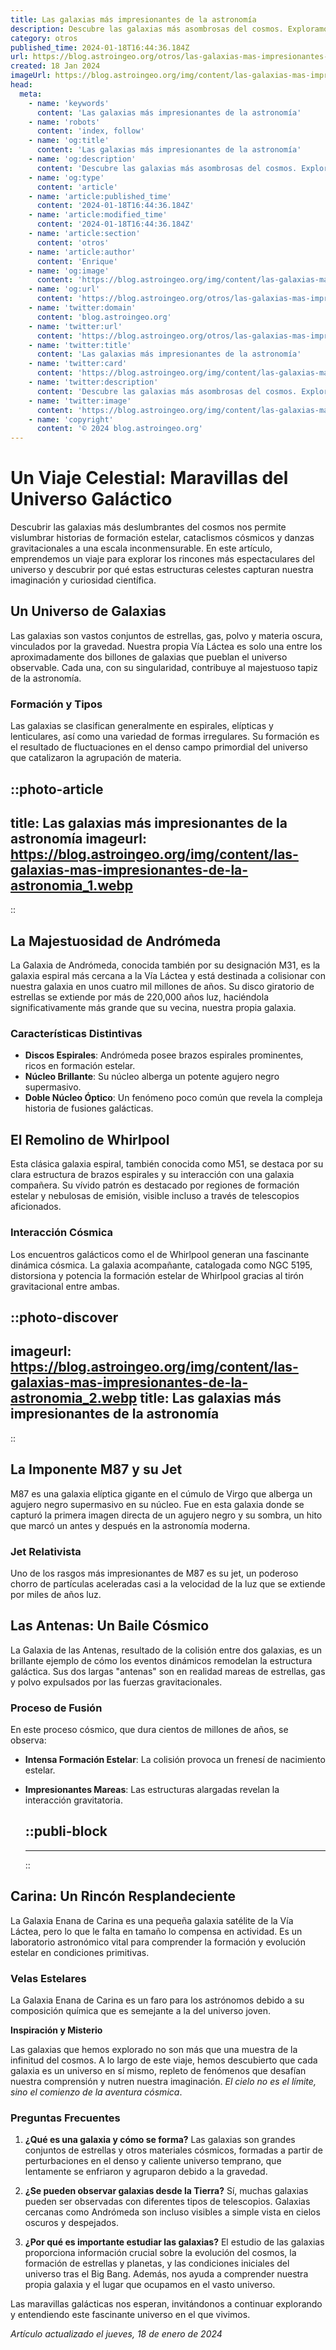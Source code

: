 ```yaml
---
title: Las galaxias más impresionantes de la astronomía
description: Descubre las galaxias más asombrosas del cosmos. Exploramos los secretos del universo y sus sistemas estelares llenos de misterio y belleza.
category: otros
published_time: 2024-01-18T16:44:36.184Z
url: https://blog.astroingeo.org/otros/las-galaxias-mas-impresionantes-de-la-astronomia
created: 18 Jan 2024
imageUrl: https://blog.astroingeo.org/img/content/las-galaxias-mas-impresionantes-de-la-astronomia_1.webp
head:
  meta:
    - name: 'keywords'
      content: 'Las galaxias más impresionantes de la astronomía'
    - name: 'robots'
      content: 'index, follow'
    - name: 'og:title'
      content: 'Las galaxias más impresionantes de la astronomía'
    - name: 'og:description'
      content: 'Descubre las galaxias más asombrosas del cosmos. Exploramos los secretos del universo y sus sistemas estelares llenos de misterio y belleza.'
    - name: 'og:type'
      content: 'article'
    - name: 'article:published_time'
      content: '2024-01-18T16:44:36.184Z'
    - name: 'article:modified_time'
      content: '2024-01-18T16:44:36.184Z'
    - name: 'article:section'
      content: 'otros'
    - name: 'article:author'
      content: 'Enrique'
    - name: 'og:image'
      content: 'https://blog.astroingeo.org/img/content/las-galaxias-mas-impresionantes-de-la-astronomia_1.webp'
    - name: 'og:url'
      content: 'https://blog.astroingeo.org/otros/las-galaxias-mas-impresionantes-de-la-astronomia'
    - name: 'twitter:domain'
      content: 'blog.astroingeo.org'
    - name: 'twitter:url'
      content: 'https://blog.astroingeo.org/otros/las-galaxias-mas-impresionantes-de-la-astronomia'
    - name: 'twitter:title'
      content: 'Las galaxias más impresionantes de la astronomía'
    - name: 'twitter:card'
      content: 'https://blog.astroingeo.org/img/content/las-galaxias-mas-impresionantes-de-la-astronomia_1.webp'
    - name: 'twitter:description'
      content: 'Descubre las galaxias más asombrosas del cosmos. Exploramos los secretos del universo y sus sistemas estelares llenos de misterio y belleza.'
    - name: 'twitter:image'
      content: 'https://blog.astroingeo.org/img/content/las-galaxias-mas-impresionantes-de-la-astronomia_1.webp'
    - name: 'copyright'
      content: '© 2024 blog.astroingeo.org'
---
```

# Un Viaje Celestial: Maravillas del Universo Galáctico

Descubrir las galaxias más deslumbrantes del cosmos nos permite vislumbrar historias de formación estelar, cataclismos cósmicos y danzas gravitacionales a una escala inconmensurable. En este artículo, emprendemos un viaje para explorar los rincones más espectaculares del universo y descubrir por qué estas estructuras celestes capturan nuestra imaginación y curiosidad científica.

## Un Universo de Galaxias

Las galaxias son vastos conjuntos de estrellas, gas, polvo y materia oscura, vinculados por la gravedad. Nuestra propia Vía Láctea es solo una entre los aproximadamente dos billones de galaxias que pueblan el universo observable. Cada una, con su singularidad, contribuye al majestuoso tapiz de la astronomía.

### Formación y Tipos

Las galaxias se clasifican generalmente en espirales, elípticas y lenticulares, así como una variedad de formas irregulares. Su formación es el resultado de fluctuaciones en el denso campo primordial del universo que catalizaron la agrupación de materia.


::photo-article
---
title: Las galaxias más impresionantes de la astronomía
imageurl: https://blog.astroingeo.org/img/content/las-galaxias-mas-impresionantes-de-la-astronomia_1.webp
---
::


## La Majestuosidad de Andrómeda

La Galaxia de Andrómeda, conocida también por su designación M31, es la galaxia espiral más cercana a la Vía Láctea y está destinada a colisionar con nuestra galaxia en unos cuatro mil millones de años. Su disco giratorio de estrellas se extiende por más de 220,000 años luz, haciéndola significativamente más grande que su vecina, nuestra propia galaxia.

### Características Distintivas

- **Discos Espirales**: Andrómeda posee brazos espirales prominentes, ricos en formación estelar.
- **Núcleo Brillante**: Su núcleo alberga un potente agujero negro supermasivo.
- **Doble Núcleo Óptico**: Un fenómeno poco común que revela la compleja historia de fusiones galácticas.

## El Remolino de Whirlpool 

Esta clásica galaxia espiral, también conocida como M51, se destaca por su clara estructura de brazos espirales y su interacción con una galaxia compañera. Su vívido patrón es destacado por regiones de formación estelar y nebulosas de emisión, visible incluso a través de telescopios aficionados.

### Interacción Cósmica

Los encuentros galácticos como el de Whirlpool generan una fascinante dinámica cósmica. La galaxia acompañante, catalogada como NGC 5195, distorsiona y potencia la formación estelar de Whirlpool gracias al tirón gravitacional entre ambas.


::photo-discover
---
imageurl: https://blog.astroingeo.org/img/content/las-galaxias-mas-impresionantes-de-la-astronomia_2.webp
title: Las galaxias más impresionantes de la astronomía
---
::


## La Imponente M87 y su Jet

M87 es una galaxia elíptica gigante en el cúmulo de Virgo que alberga un agujero negro supermasivo en su núcleo. Fue en esta galaxia donde se capturó la primera imagen directa de un agujero negro y su sombra, un hito que marcó un antes y después en la astronomía moderna.

### Jet Relativista

Uno de los rasgos más impresionantes de M87 es su jet, un poderoso chorro de partículas aceleradas casi a la velocidad de la luz que se extiende por miles de años luz.

## Las Antenas: Un Baile Cósmico

La Galaxia de las Antenas, resultado de la colisión entre dos galaxias, es un brillante ejemplo de cómo los eventos dinámicos remodelan la estructura galáctica. Sus dos largas "antenas" son en realidad mareas de estrellas, gas y polvo expulsados por las fuerzas gravitacionales.

### Proceso de Fusión

En este proceso cósmico, que dura cientos de millones de años, se observa:

- **Intensa Formación Estelar**: La colisión provoca un frenesí de nacimiento estelar.
- **Impresionantes Mareas**: Las estructuras alargadas revelan la interacción gravitatoria.


  ::publi-block
  ---
  ---
  ::
  
  
## Carina: Un Rincón Resplandeciente

La Galaxia Enana de Carina es una pequeña galaxia satélite de la Vía Láctea, pero lo que le falta en tamaño lo compensa en actividad. Es un laboratorio astronómico vital para comprender la formación y evolución estelar en condiciones primitivas.

### Velas Estelares

La Galaxia Enana de Carina es un faro para los astrónomos debido a su composición química que es semejante a la del universo joven.

**Inspiración y Misterio**

Las galaxias que hemos explorado no son más que una muestra de la infinitud del cosmos. A lo largo de este viaje, hemos descubierto que cada galaxia es un universo en sí mismo, repleto de fenómenos que desafían nuestra comprensión y nutren nuestra imaginación. *El cielo no es el límite, sino el comienzo de la aventura cósmica*.

### Preguntas Frecuentes

1. **¿Qué es una galaxia y cómo se forma?**
   Las galaxias son grandes conjuntos de estrellas y otros materiales cósmicos, formadas a partir de perturbaciones en el denso y caliente universo temprano, que lentamente se enfriaron y agruparon debido a la gravedad.

2. **¿Se pueden observar galaxias desde la Tierra?**
   Sí, muchas galaxias pueden ser observadas con diferentes tipos de telescopios. Galaxias cercanas como Andrómeda son incluso visibles a simple vista en cielos oscuros y despejados.

3. **¿Por qué es importante estudiar las galaxias?**
   El estudio de las galaxias proporciona información crucial sobre la evolución del cosmos, la formación de estrellas y planetas, y las condiciones iniciales del universo tras el Big Bang. Además, nos ayuda a comprender nuestra propia galaxia y el lugar que ocupamos en el vasto universo. 

Las maravillas galácticas nos esperan, invitándonos a continuar explorando y entendiendo este fascinante universo en el que vivimos.

_Artículo actualizado el jueves, 18 de enero de 2024_